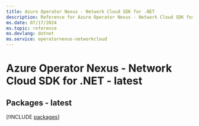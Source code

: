 ```yaml
---
title: Azure Operator Nexus - Network Cloud SDK for .NET
description: Reference for Azure Operator Nexus - Network Cloud SDK for .NET
ms.date: 07/17/2024
ms.topic: reference
ms.devlang: dotnet
ms.service: operatornexus-networkcloud
---
```

# Azure Operator Nexus - Network Cloud SDK for .NET - latest
## Packages - latest
[!INCLUDE [packages](operator-nexus---network-cloud-index.md)]